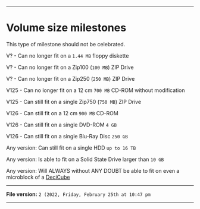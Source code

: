 
***

# Volume size milestones

This type of milestone should not be celebrated.

V? - Can no longer fit on a `1.44 MB` floppy diskette

V? - Can no longer fit on a Zip100 (`100 MB`) ZIP Drive

V? - Can no longer fit on a Zip250 (`250 MB`) ZIP Drive

V125 - Can no longer fit on a 12 cm `700 MB` CD-ROM without modification

V125 - Can still fit on a single Zip750 (`750 MB`) ZIP Drive

V126 - Can still fit on a 12 cm `900 MB` CD-ROM

V126 - Can still fit on a single DVD-ROM `4 GB`

V126 - Can still fit on a single Blu-Ray Disc `250 GB`

Any version: Can still fit on a single HDD `up to 16 TB`

Any version: Is able to fit on a Solid State Drive larger than `10 GB`

Any version: Will ALWAYS without ANY DOUBT be able to fit on even a microblock of a [DeciCube](https://github.com/seanpm2001/DeciCube/)

***

**File version:** `2 (2022, Friday, February 25th at 10:47 pm`

***
